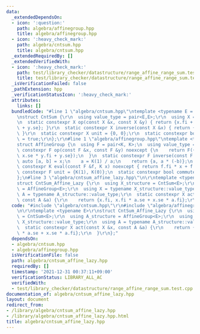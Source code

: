 ```yaml
---
data:
  _extendedDependsOn:
  - icon: ':question:'
    path: algebra/affinegroup.hpp
    title: algebra/affinegroup.hpp
  - icon: ':heavy_check_mark:'
    path: algebra/cntsum.hpp
    title: algebra/cntsum.hpp
  _extendedRequiredBy: []
  _extendedVerifiedWith:
  - icon: ':heavy_check_mark:'
    path: test/library_checker/datastructure/range_affine_range_sum.test.cpp
    title: test/library_checker/datastructure/range_affine_range_sum.test.cpp
  _isVerificationFailed: false
  _pathExtension: hpp
  _verificationStatusIcon: ':heavy_check_mark:'
  attributes:
    links: []
  bundledCode: "#line 1 \"algebra/cntsum.hpp\"\ntemplate <typename E = long long>\r\
    \nstruct CntSum {\r\n  using value_type = pair<E,E>;\r\n  using X = value_type;\r\
    \n  static constexpr X op(const X &x, const X &y) { return {x.fi + y.fi, x.se\
    \ + y.se}; }\r\n  static constexpr X inverse(const X &x) { return {-x.fi, -x.se};\
    \ }\r\n  static constexpr X unit = {0, 0};\r\n  static constexpr bool commute\
    \ = true;\r\n};\r\n#line 1 \"algebra/affinegroup.hpp\"\ntemplate <typename K>\n\
    struct AffineGroup {\n  using F = pair<K, K>;\n  using value_type = F;\n  static\
    \ constexpr F op(const F &x, const F &y) noexcept {\n    return F({x.fi * y.fi,\
    \ x.se * y.fi + y.se});\n  }\n  static constexpr F inverse(const F &x) {\n   \
    \ auto [a, b] = x;\n    a = K(1) / a;\n    return {a, a * (-b)};\n  }\n  static\
    \ constexpr K eval(const F &f, K x) noexcept { return f.fi * x + f.se; }\n  static\
    \ constexpr F unit = {K(1), K(0)};\n  static constexpr bool commute = false;\n\
    };\n#line 3 \"algebra/cntsum_affine_lazy.hpp\"\n\r\ntemplate <typename E>\r\n\
    struct CntSum_Affine_Lazy {\r\n  using X_structure = CntSum<E>;\r\n  using A_structure\
    \ = AffineGroup<E>;\r\n  using X = typename X_structure::value_type;\r\n  using\
    \ A = typename A_structure::value_type;\r\n  static constexpr X act(const X &x,\
    \ const A &a) {\r\n    return {x.fi, x.fi * a.se + x.se * a.fi};\r\n  }\r\n};\n"
  code: "#include \"algebra/cntsum.hpp\"\r\n#include \"algebra/affinegroup.hpp\"\r\
    \n\r\ntemplate <typename E>\r\nstruct CntSum_Affine_Lazy {\r\n  using X_structure\
    \ = CntSum<E>;\r\n  using A_structure = AffineGroup<E>;\r\n  using X = typename\
    \ X_structure::value_type;\r\n  using A = typename A_structure::value_type;\r\n\
    \  static constexpr X act(const X &x, const A &a) {\r\n    return {x.fi, x.fi\
    \ * a.se + x.se * a.fi};\r\n  }\r\n};"
  dependsOn:
  - algebra/cntsum.hpp
  - algebra/affinegroup.hpp
  isVerificationFile: false
  path: algebra/cntsum_affine_lazy.hpp
  requiredBy: []
  timestamp: '2021-12-31 00:37:11+09:00'
  verificationStatus: LIBRARY_ALL_AC
  verifiedWith:
  - test/library_checker/datastructure/range_affine_range_sum.test.cpp
documentation_of: algebra/cntsum_affine_lazy.hpp
layout: document
redirect_from:
- /library/algebra/cntsum_affine_lazy.hpp
- /library/algebra/cntsum_affine_lazy.hpp.html
title: algebra/cntsum_affine_lazy.hpp
---
```

